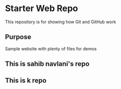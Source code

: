 # Starter Web Repo

This repository is for showing how Git and GitHub work

## Purpose

Sample website with plenty of files for demos

## This is sahib navlani's repo

## This is k repo